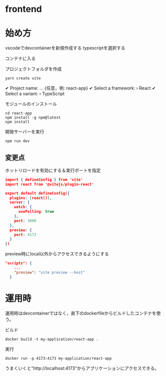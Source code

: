 # frontend

# 始め方

vscodeでdevcontainerを新規作成する
typescriptを選択する

コンテナに入る

プロジェクトフォルダを作成
```
yarn create vite
```
✔ Project name: … {任意，例: react-app}
✔ Select a framework: › React
✔ Select a variant: › TypeScript

モジュールのインストール
```
cd react-app
npm install -g npm@latest
npm install
```

開発サーバーを実行
```
npm run dev
```


## 変更点
ホットリロードを有効にする＆実行ポートを指定
```vite.config.json
import { defineConfig } from 'vite'
import react from '@vitejs/plugin-react'

export default defineConfig({
  plugins: [react()],
  server: {
    watch: {
      usePolling: true
    },
    port: 3000
  },
  preview: {
    port: 4173
  }
})
```

preview時にlocal以外からアクセスできるようにする
```package.json
"scripts": {
    ...
    "preview": "vite preview --host"
  }
```

# 運用時
運用時はdevcontainerではなく，直下のdockerfileからビルドしたコンテナを使う。

ビルド
```
docker build -t my-application/react-app .
```

実行
```
docker run -p 4173:4173 my-application/react-app
```

うまくいくと"http://localhost:4173"からアプリケーションにアクセスできる。